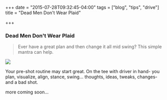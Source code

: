 +++
date = "2015-07-28T09:32:45-04:00"
tags = ["blog", "tips", "drive"]
title = "Dead Men Don't Wear Plaid"

+++
### Dead Men Don't Wear Plaid

> Ever have a great plan and then change it all mid swing? This simple mantra can help.

![](/uploads/dmdwp.jpg)

Your pre-shot routine may start great. On the tee with driver in hand- you plan, visualize, align, stance, swing... thoughts, ideas, tweaks, changes- and a bad shot.

more coming soon...